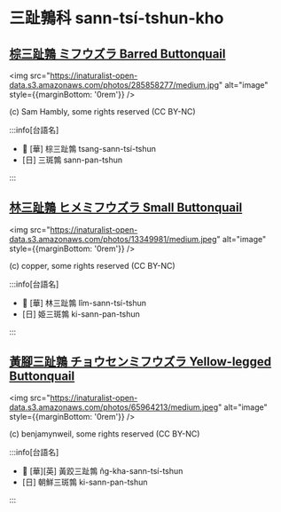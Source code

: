 # 三趾鶉科 sann-tsí-tshun-kho

## [棕三趾鶉 ミフウズラ Barred Buttonquail](https://ebird.org/species/barbut1)

<img src="https://inaturalist-open-data.s3.amazonaws.com/photos/285858277/medium.jpg" alt="image" style={{marginBottom: '0rem'}} />

<p className="image-caption">
(c) Sam Hambly, some rights reserved (CC BY-NC)
</p>

:::info[台語名]

- 🎯 [華] 棕三趾鶉 tsang-sann-tsí-tshun
- [日] 三斑鶉 sann-pan-tshun

:::

## [林三趾鶉 ヒメミフウズラ Small Buttonquail](https://ebird.org/species/smabut2)

<img src="https://inaturalist-open-data.s3.amazonaws.com/photos/13349981/medium.jpeg" alt="image" style={{marginBottom: '0rem'}} />

<p className="image-caption">
(c) copper, some rights reserved (CC BY-NC)
</p>

:::info[台語名]

- 🎯 [華] 林三趾鶉 lîm-sann-tsí-tshun
- [日] 姫三斑鶉 ki-sann-pan-tshun

:::

## [黃腳三趾鶉 チョウセンミフウズラ Yellow-legged Buttonquail](https://ebird.org/species/yelbut1)

<img src="https://inaturalist-open-data.s3.amazonaws.com/photos/65964213/medium.jpeg" alt="image" style={{marginBottom: '0rem'}} />

<p className="image-caption">
(c) benjamynweil, some rights reserved (CC BY-NC)
</p>

:::info[台語名]

- 🎯 [華][英] 黃跤三趾鶉 n̂g-kha-sann-tsí-tshun
- [日] 朝鮮三斑鶉 ki-sann-pan-tshun

:::
